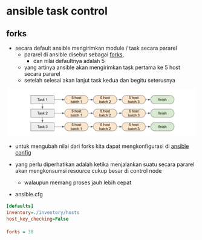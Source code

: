 # ansible task control
## forks
- secara default ansible mengirimkan module / task secara pararel
  - pararel di ansible disebut sebagai [forks](https://docs.ansible.com/ansible/latest/playbook_guide/playbooks_strategies.html#controlling-playbook-execution-strategies-and-more),
    - dan nilai defaultnya adalah 5
  - yang artinya ansible akan mengirimkan task pertama ke 5 host secara pararel
  - setelah selesai akan lanjut task kedua dan begitu seterusnya

![alt text](docs/images/image-3.png)

- untuk mengubah nilai dari forks kita dapat mengkonfigurasi di [ansible config](https://docs.ansible.com/ansible/latest/playbook_guide/playbooks_strategies.html#setting-the-number-of-forks)
- yang perlu diperhatikan adalah ketika menjalankan suatu secara pararel akan mengkonsumsi resource cukup besar di control node
  -  walaupun memang proses jauh lebih cepat

- ansible.cfg
```INI
[defaults]
inventory=./inventory/hosts
host_key_checking=False

forks = 30
```